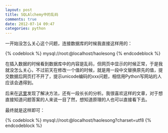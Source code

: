 ```yaml
---
layout: post
title: SQLAlchemy中的乱码
comments: true
date: 2012-07-14 09:47
categories: python
---
```


一开始没怎么关心这个问题，连接数据库的时候我直接这样用的：


{% codeblock %}
mysql://root:@localhost/haolesong
{% endcodeblock %}

在插入数据的时候看到数据库中的内容是乱码，但网页中显示的时候正常，于是我就没怎么关心，不过前天在修改一个值的时候，就是用一段中文替换原先的值，提交数据后网页打不开了，提示unicode编码的xxx问题，相信用Python写网站的人应该会遇得到。

后来在[这里](http://meizhini.iteye.com/blog/294691)发现了解决方法，还有一段长长的分析。我很喜欢这样的文章，对于想直接知道问题答案的人来说一目了然，想知道原理的人也可以直接看下去。

最终就是这样即可：


{% codeblock %}
mysql://root:@localhost/haolesong?charset=utf8
{% endcodeblock %}
